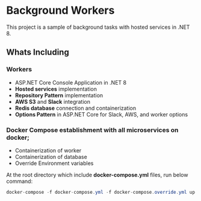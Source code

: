 # Background Workers

This project is a sample of background tasks with hosted services in .NET 8.

## Whats Including

### Workers
* ASP.NET Core Console Application in .NET 8
* **Hosted services** implementation
* **Repository Pattern** implementation
* **AWS S3** and **Slack** integration
* **Redis database** connection and containerization
* **Options Pattern** in ASP.NET Core for Slack, AWS, and worker options

### Docker Compose establishment with all microservices on docker;
- Containerization of worker
- Containerization of database
- Override Environment variables


At the root directory which include **docker-compose.yml** files, run below command:
```csharp
docker-compose -f docker-compose.yml -f docker-compose.override.yml up -d
```
